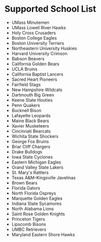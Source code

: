 # Supported School List
- UMass Minutemen
- UMass Lowell River Hawks
- Holy Cross Crusaders
- Boston College Eagles
- Boston University Terriers
- Northeastern University Huskies
- Harvard University Crimson
- Babson Beavers
- California Golden Bears
- UCLA Bruins
- California Baptist Lancers
- Sacred Heart Pioneers
- Fairfield Stags
- New Hampshire Wildcats
- Dartmouth Big Green
- Keene State Hooties
- Penn Quakers
- Bucknell Bison
- Lafayette Leopards
- Maine Black Bears
- Xavier Musketeers
- Cincinnati Bearcats
- Wichita State Shockers
- George Fox Bruins
- Briar Cliff Chargers
- Drake Bulldogs
- Iowa State Cyclones
- Eastern Michigan Eagles
- Grand Valley State Lakers
- St. Mary's Rattlers
- Texas A&M–Kingsville Javelinas
- Brown Bears
- Florida Gators
- North Florida Ospreys
- Marquette Golden Eagles
- Indiana State Sycamores
- North Alabama Lions
- Saint Rose Golden Knights
- Princeton Tigers
- Lipscomb Bisons
- UMBC Retrievers
- Maryland Eastern Shore Hawks
